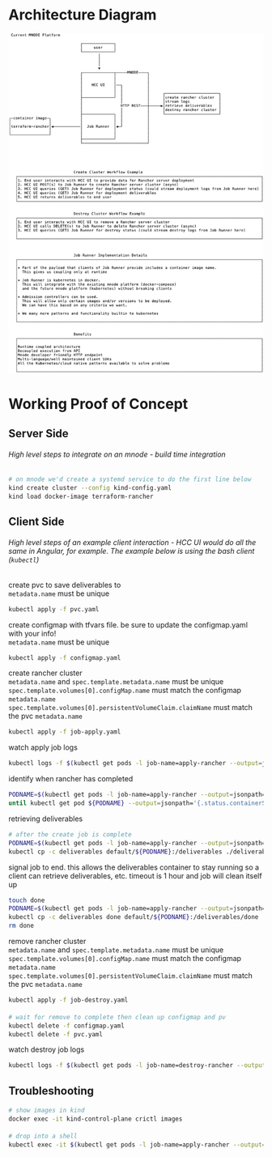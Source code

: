 # Architecture Diagram

![](decoupled-mnode-arch.png)

# Working Proof of Concept

## Server Side
###### High level steps to integrate on an mnode - build time integration

```bash
# on mnode we'd create a systemd service to do the first line below
kind create cluster --config kind-config.yaml
kind load docker-image terraform-rancher
```

## Client Side
###### High level steps of an example client interaction - HCC UI would do all the same in Angular, for example. The example below is using the bash client (`kubectl`)  

create pvc to save deliverables to  
`metadata.name` must be unique
```bash
kubectl apply -f pvc.yaml
```

create configmap with tfvars file. be sure to update the configmap.yaml with your info!  
`metadata.name` must be unique
```bash
kubectl apply -f configmap.yaml
```

create rancher cluster  
`metadata.name` and `spec.template.metadata.name` must be unique  
`spec.template.volumes[0].configMap.name` must match the configmap `metadata.name`  
`spec.template.volumes[0].persistentVolumeClaim.claimName` must match the pvc `metadata.name`
```bash
kubectl apply -f job-apply.yaml
```
watch apply job logs
```bash
kubectl logs -f $(kubectl get pods -l job-name=apply-rancher --output=jsonpath={.items..metadata.name}) apply-rancher
```

identify when rancher has completed
```bash
PODNAME=$(kubectl get pods -l job-name=apply-rancher --output=jsonpath={.items..metadata.name})
until kubectl get pod ${PODNAME} --output=jsonpath='{.status.containerStatuses[?(@.name=="apply-rancher")].state.terminated}' | grep -q "Completed"; do echo -n "."; sleep 2; done
```

retrieving deliverables
```bash
# after the create job is complete
PODNAME=$(kubectl get pods -l job-name=apply-rancher --output=jsonpath={.items..metadata.name})
kubectl cp -c deliverables default/${PODNAME}:/deliverables ./deliverables
```

signal job to end. this allows the deliverables container to stay running so a client can retrieve deliverables, etc. timeout is 1 hour and job will clean itself up
```bash
touch done
PODNAME=$(kubectl get pods -l job-name=apply-rancher --output=jsonpath={.items..metadata.name})
kubectl cp -c deliverables done default/${PODNAME}:/deliverables/done
rm done
```

remove rancher cluster  
`metadata.name` and `spec.template.metadata.name` must be unique  
`spec.template.volumes[0].configMap.name` must match the configmap `metadata.name`  
`spec.template.volumes[0].persistentVolumeClaim.claimName` must match the pvc `metadata.name`  
```bash
kubectl apply -f job-destroy.yaml

# wait for remove to complete then clean up configmap and pv
kubectl delete -f configmap.yaml
kubectl delete -f pvc.yaml
```

watch destroy job logs
```bash
kubectl logs -f $(kubectl get pods -l job-name=destroy-rancher --output=jsonpath={.items..metadata.name}) destroy-rancher
```

## Troubleshooting
```bash
# show images in kind
docker exec -it kind-control-plane crictl images

# drop into a shell
kubectl exec -it $(kubectl get pods -l job-name=apply-rancher --output=jsonpath={.items..metadata.name}) -c deliverables sh
```
